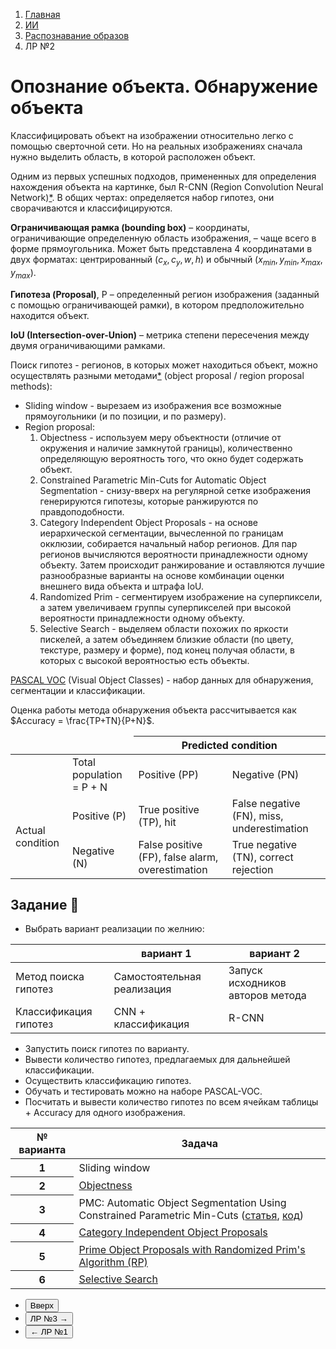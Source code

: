 <ol class="breadcrumb">
  <li class="breadcrumb-item"><a href="{{ site.baseurl }}">Главная</a></li>
  <li class="breadcrumb-item"><a href="{{ site.baseurl }}/artificial-intelligence/index.html">ИИ</a></li>
  <li class="breadcrumb-item"><a href="{{ site.baseurl }}/artificial-intelligence/pattern-recognition/index.html">Распознавание образов</a></li>
  <li class="breadcrumb-item active">ЛР №2</li>
</ol>

<nav>
  <ul></ul>
</nav>


# Опознание объекта. Обнаружение объекта

Классифицировать объект на изображении относительно легко с помощью сверточной сети.
Но на реальных изображениях сначала нужно выделить область, в которой расположен объект.

Одним из первых успешных подходов, примененных для определения нахождения объекта на картинке, был R-CNN (Region Convolution Neural Network)[*](https://habr.com/ru/companies/jetinfosystems/articles/498294/). В общих чертах: определяется набор гипотез, они сворачиваются и классифицируются.

**Ограничивающая рамка (bounding box)** – координаты, ограничивающие определенную область изображения, – чаще всего в форме прямоугольника. Может быть представлена 4 координатами в двух форматах: центрированный $(c_{x},c_{y},w,h)$ и обычный $(x_{min},y_{min},x_{max},y_{max})$.

**Гипотеза (Proposal)**, P – определенный регион изображения (заданный с помощью ограничивающей рамки), в котором предположительно находится объект.

**IoU (Intersection-over-Union)** – метрика степени пересечения между двумя ограничивающими рамками.


Поиск гипотез - регионов, в которых может находиться объект, можно осуществлять разными методами[*](https://learnopencv.com/selective-search-for-object-detection-cpp-python/) (object proposal / region proposal methods):

* Sliding window - вырезаем из изображения все возможные прямоугольники (и по позиции, и по размеру).
* Region proposal:
  1. Objectness - используем меру объектности (отличие от окружения и наличие замкнутой границы), количественно определяющую вероятность того, что окно будет содержать объект.
  2. Constrained Parametric Min-Cuts for Automatic Object Segmentation - снизу-вверх на регулярной сетке изображения генерируются гипотезы, которые ранжируются по правдоподобности.
  3. Category Independent Object Proposals - на основе иерархической сегментации, вычесленной по границам окклюзии, собирается начальный набор регионов. Для пар регионов вычисляются вероятности принадлежности одному объекту. Затем происходит ранжирование и оставляются лучшие разнообразные варианты на основе комбинации оценки внешнего вида объекта и штрафа IoU.
  4. Randomized Prim - сегментируем изображение на суперпиксели, а затем увеличиваем группы суперпикселей при высокой вероятности принадлежности одному объекту.
  5. Selective Search - выделяем области похожих по яркости пискелей, а затем объединяем близкие области (по цвету, текстуре, размеру и форме), под конец получая области, в которых с высокой вероятностью есть объекты.



[PASCAL VOC](https://docs.ultralytics.com/datasets/detect/voc/#sample-images-and-annotations) (Visual Object Classes) - набор данных для обнаружения, сегментации и классификации.

Оценка работы метода обнаружения объекта рассчитывается как $Accuracy = \frac{TP+TN}{P+N}$.

<div class="table-responsive">
<table class="table table-hover border-primary table-bordered">
  <thead>
    <tr>
      <td></td>
      <td></td>
      <th scope="col" colspan="2" class="table-dark">Predicted condition</th>
    </tr>
  </thead>
  <tbody>
    <tr>
      <td></td>
      <td>Total population = P + N</td>
      <td class="table-primary">Positive (PP)</td>
      <td class="table-primary">Negative (PN)</td>
    </tr>
    <tr>
      <td rowspan="2" class="table-dark">Actual condition</td>
      <td class="table-primary">Positive (P)</td>
      <td>True positive (TP), hit</td>
      <td>False negative (FN), miss, underestimation</td>
    </tr>
    <tr>
      <td class="table-primary">Negative (N)</td>
      <td>False positive (FP), false alarm, overestimation</td>
      <td>True negative (TN), correct rejection</td>
    </tr>
   </tbody>
</table>
</div>

## Задание 👾

* Выбрать вариант реализации по желнию:

<div class="table-responsive">
<table class="table table-hover border-primary table-bordered">
  <thead>
    <tr class="table-dark">
      <th scope="col"></th>
      <th scope="col">вариант 1</th>
      <th scope="col">вариант 2</th>
    </tr>
  </thead>
  <tbody>
    <tr>
      <td>Метод поиска гипотез</td>
      <td>Самостоятельная реализация</td>
      <td>Запуск исходников авторов метода</td>
    </tr>
    <tr>
      <td>Классификация гипотез</td>
      <td>CNN + классификация</td>
      <td>R-CNN</td>
    </tr>
   </tbody>
</table>
</div>

* Запустить поиск гипотез по варианту.
* Вывести количество гипотез, предлагаемых для дальнейшей классификации.
* Осуществить классификацию гипотез.
* Обучать и тестировать можно на наборе PASCAL-VOC.
* Посчитать и вывести количество гипотез по всем ячейкам таблицы + Accuracy для одного изображения.

<div class="table-responsive">
<table class="table table-hover border-primary  table-bordered ">
  <thead>
    <tr class="table-dark">
      <th scope="col">№ варианта</th>
      <th scope="col">Задача</th>
    </tr>
  </thead>
  <tbody>
    <tr>
      <th scope="row">1</th>
      <td>Sliding window</td>
    </tr>
    <tr>
      <th scope="row">2</th>
      <td><a href="https://calvin-vision.net/bigstuff/objectness/"  target="_blank">Objectness</a></td>
    </tr>
    <tr>
      <th scope="row">3</th>
      <td>PMC: Automatic Object Segmentation Using
Constrained Parametric Min-Cuts (<a href="https://www.cs.jhu.edu/~ayuille/JHUcourses/VisionAsBayesianInference2022/10/CPMC_Carreira_PAMI_2012.pdf"  target="_blank">статья</a>, <a href="https://github.com/m1ha1f/cpmc"  target="_blank">код</a>)</td>
    </tr>
    <tr>
      <th scope="row">4</th>
      <td><a href="https://vision.cs.uiuc.edu/proposals/" target="_blank">Category Independent Object Proposals</a></td>
    </tr>
    <tr>
      <th scope="row">5</th>
      <td><a href="https://github.com/smanenfr/rp#rp" target="_blank">Prime Object Proposals with Randomized Prim's Algorithm (RP)</a></td>
    </tr>
    <tr>
      <th scope="row">6</th>
      <td><a href="https://www.koen.me/research/selectivesearch/"  target="_blank">Selective Search</a></td>
    </tr>
   </tbody>
</table>
</div>

<div class="row">
  <div class="col-lg-12">
    <ul class="list-unstyled">
      <li class="float-end">
        <button type="button" class="btn btn-outline-primary" onclick="window.location.href='#опознание-объекта-обнаружение-объекта';">Вверх</button>
      </li>
      <li  class="float-end">
       <button type="button" class="btn btn-primary" onclick="window.location.href='{{ site.baseurl }}/artificial-intelligence/pattern-recognition/labs/lab3.html';">ЛР №3 →</button>
     </li>
      <li>
        <button type="button" class="btn btn-primary" onclick="window.location.href='{{ site.baseurl }}/artificial-intelligence/pattern-recognition/labs/lab1.html';">← ЛР №1</button>
      </li>
    </ul>
  </div>
</div>